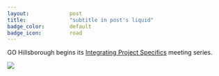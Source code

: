 ```yaml
---
layout:				post
title:				"subtitle in post's liquid"
badge_color:		default
badge_icon:			road
---
```


GO Hillsborough begins its [Integrating Project Specifics](http://gohillsborough.org/project-specifics/) meeting series.

<img src="{{ site.baseurl }}/images/gohills-logo.jpg" class="img-responsive center-block">
